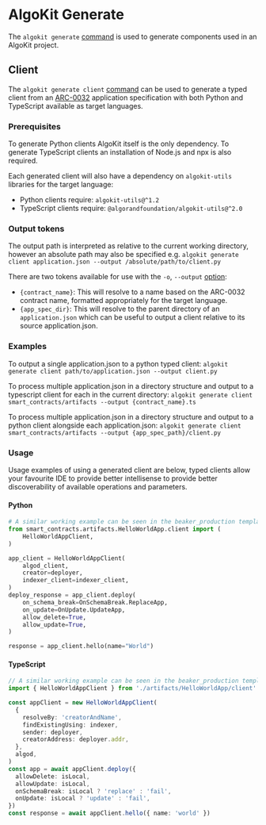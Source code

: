 # AlgoKit Generate

The `algokit generate` [command](../cli/index.md#generate) is used to generate components used in an AlgoKit project.

## Client

The `algokit generate client` [command](../cli/index.md#client) can be used to generate a typed client from an [ARC-0032](https://arc.algorand.foundation/ARCs/arc-0032) application specification with 
both Python and TypeScript available as target languages.

### Prerequisites

To generate Python clients AlgoKit itself is the only dependency.
To generate TypeScript clients an installation of Node.js and npx is also required.

Each generated client will also have a dependency on `algokit-utils` libraries for the target language:

* Python clients require: `algokit-utils@^1.2`
* TypeScript clients require: `@algorandfoundation/algokit-utils@^2.0`

### Output tokens

The output path is interpreted as relative to the current working directory, however an absolute path may also be specified e.g.
`algokit generate client application.json --output /absolute/path/to/client.py`

There are two tokens available for use with the `-o`, `--output` [option](../cli/index.md#-o---output-):
* `{contract_name}`: This will resolve to a name based on the ARC-0032 contract name, formatted appropriately for the target language.
* `{app_spec_dir}`: This will resolve to the parent directory of an `application.json` which can be useful to output a client relative to its source application.json.


### Examples

To output a single application.json to a python typed client:
`algokit generate client path/to/application.json --output client.py`

To process multiple application.json in a directory structure and output to a typescript client for each in the current directory:
`algokit generate client smart_contracts/artifacts --output {contract_name}.ts`

To process multiple application.json in a directory structure and output to a python client alongside each application.json:
`algokit generate client smart_contracts/artifacts --output {app_spec_path}/client.py`

### Usage

Usage examples of using a generated client are below, typed clients allow your favourite IDE to provide better intellisense to provide better discoverability
of available operations and parameters.

#### Python

```python
# A similar working example can be seen in the beaker_production template, when using Python deployment
from smart_contracts.artifacts.HelloWorldApp.client import (
    HelloWorldAppClient,
)

app_client = HelloWorldAppClient(
    algod_client,
    creator=deployer,
    indexer_client=indexer_client,
)
deploy_response = app_client.deploy(
    on_schema_break=OnSchemaBreak.ReplaceApp,
    on_update=OnUpdate.UpdateApp,
    allow_delete=True,
    allow_update=True,
)

response = app_client.hello(name="World")
```

#### TypeScript

```typescript
// A similar working example can be seen in the beaker_production template, when using TypeScript deployment
import { HelloWorldAppClient } from './artifacts/HelloWorldApp/client'

const appClient = new HelloWorldAppClient(
  {
    resolveBy: 'creatorAndName',
    findExistingUsing: indexer,
    sender: deployer,
    creatorAddress: deployer.addr,
  },
  algod,
)
const app = await appClient.deploy({
  allowDelete: isLocal,
  allowUpdate: isLocal,
  onSchemaBreak: isLocal ? 'replace' : 'fail',
  onUpdate: isLocal ? 'update' : 'fail',
})
const response = await appClient.hello({ name: 'world' })
```
